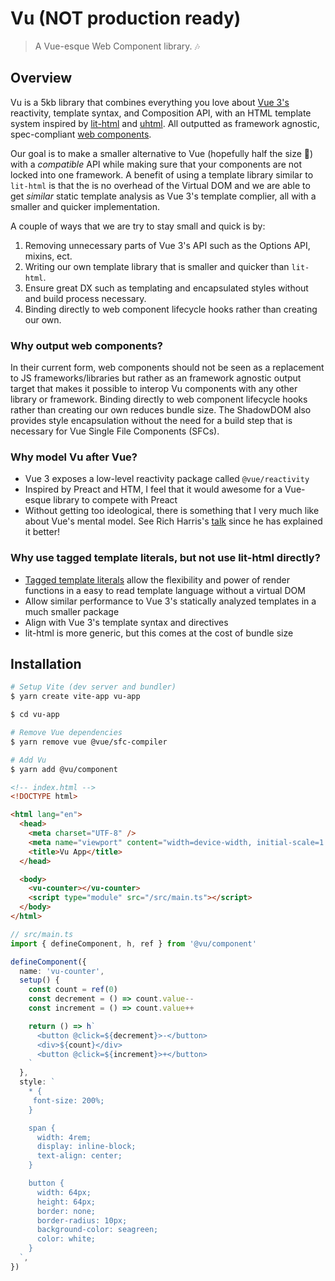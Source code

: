 # Vu (NOT production ready)

> A Vue-esque Web Component library. 🎶

## Overview

Vu is a 5kb library that combines everything you love about [Vue 3's](https://v3.vuejs.org/) reactivity, template syntax, and Composition API, with an HTML template system inspired by [lit-html](https://lit-html.polymer-project.org/) and [uhtml](https://github.com/WebReflection/uhtml). All outputted as framework agnostic, spec-compliant [web components](https://developer.mozilla.org/en-US/docs/Web/Web_Components).

Our goal is to make a smaller alternative to Vue (hopefully half the size 🤞) with a _compatible_ API while making sure that your components are not locked into one framework. A benefit of using a template library similar to `lit-html` is that the is no overhead of the Virtual DOM and we are able to get _similar_ static template analysis as Vue 3's template complier, all with a smaller and quicker implementation.

A couple of ways that we are try to stay small and quick is by:

1. Removing unnecessary parts of Vue 3's API such as the Options API, mixins, ect.
2. Writing our own template library that is smaller and quicker than `lit-html`.
3. Ensure great DX such as templating and encapsulated styles without and build process necessary.
4. Binding directly to web component lifecycle hooks rather than creating our own.

### Why output web components?

In their current form, web components should not be seen as a replacement to JS frameworks/libraries but rather as an framework agnostic output target that makes it possible to interop Vu components with any other library or framework. Binding directly to web component lifecycle hooks rather than creating our own reduces bundle size. The ShadowDOM also provides style encapsulation without the need for a build step that is necessary for Vue Single File Components (SFCs).

### Why model Vu after Vue?

- Vue 3 exposes a low-level reactivity package called `@vue/reactivity`
- Inspired by Preact and HTM, I feel that it would awesome for a Vue-esque library to compete with Preact
- Without getting too ideological, there is something that I very much like about Vue's mental model. See Rich Harris's [talk](https://docs.google.com/presentation/d/1PUvpXMBEDS45rd0wHu6tF3j_8wmGC6cOLtOw2hzU-mw/edit#slide=id.g60d3ee4d75_0_183) since he has explained it better!

### Why use tagged template literals, but not use lit-html directly?

- [Tagged template literals](https://developer.mozilla.org/en-US/docs/Web/JavaScript/Reference/Template_literals) allow the flexibility and power of render functions in a easy to read template language without a virtual DOM
- Allow similar performance to Vue 3's statically analyzed templates in a much smaller package
- Align with Vue 3's template syntax and directives
- lit-html is more generic, but this comes at the cost of bundle size

## Installation

```bash
# Setup Vite (dev server and bundler)
$ yarn create vite-app vu-app

$ cd vu-app

# Remove Vue dependencies
$ yarn remove vue @vue/sfc-compiler

# Add Vu
$ yarn add @vu/component
```

```html
<!-- index.html -->
<!DOCTYPE html>

<html lang="en">
  <head>
    <meta charset="UTF-8" />
    <meta name="viewport" content="width=device-width, initial-scale=1.0" />
    <title>Vu App</title>
  </head>

  <body>
    <vu-counter></vu-counter>
    <script type="module" src="/src/main.ts"></script>
  </body>
</html>
```

```ts
// src/main.ts
import { defineComponent, h, ref } from '@vu/component'

defineComponent({
  name: 'vu-counter',
  setup() {
    const count = ref(0)
    const decrement = () => count.value--
    const increment = () => count.value++

    return () => h`
      <button @click=${decrement}>-</button>
      <div>${count}</div>
      <button @click=${increment}>+</button>
    `
  },
  style: `
    * {
     font-size: 200%;
    }

    span {
      width: 4rem;
      display: inline-block;
      text-align: center;
    }

    button {
      width: 64px;
      height: 64px;
      border: none;
      border-radius: 10px;
      background-color: seagreen;
      color: white;
    }
  `,
})
```
